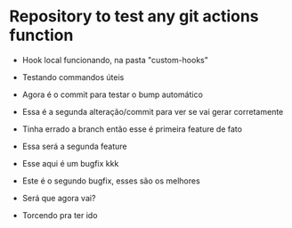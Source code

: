 # Repository to test any git actions function

- Hook local funcionando, na pasta "custom-hooks"
- Testando commandos úteis
- Agora é o commit para testar o bump automático
- Essa é a segunda alteração/commit para ver se vai gerar corretamente
- Tinha errado a branch então esse é primeira feature de fato
- Essa será a segunda feature

- Esse aqui é um bugfix kkk
- Este é o segundo bugfix, esses são os melhores

- Será que agora vai?
- Torcendo pra ter ido 